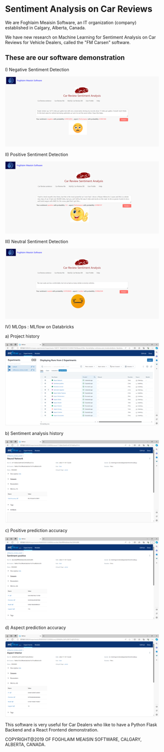 <h1>Sentiment Analysis on Car Reviews</h1>

We are Foghlaim Meaisin Software, an IT organization (company) established in Calgary, Alberta, Canada.

We have new research on Machine Learning for Sentiment Analysis on Car Reviews for Vehicle Dealers, called the "FM Carsen" software.
 
<h2>These are our software demonstration</h2>
 
I) Negative Sentiment Detection
 
<img src="marketing/negative-carsen.png">
 
II) Positive Sentiment Detection

<img src="marketing/positive-carsen.png">

III) Neutral Sentiment Detection

<img src="marketing/neutral-carsen.png">

IV) MLOps : MLflow on Databricks

a) Project history

<img src="marketing/mlflow1.png">

b) Sentiment analysis history

<img src="marketing/mlflow2.png">

c) Positive prediction accuracy

<img src="marketing/mlflow3.png">

d) Aspect prediction accuracy

<img src="marketing/mlflow4.png">

This software is very useful for Car Dealers who like to have a Python Flask Backend and a React Frontend demonstration.

COPYRIGHT@2019 OF FOGHLAIM MEAISIN SOFTWARE, CALGARY, ALBERTA, CANADA.
